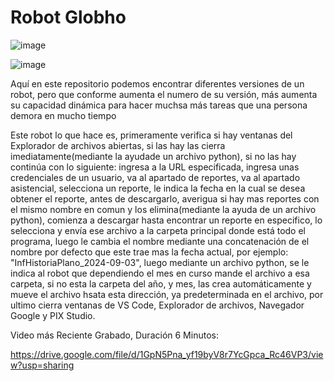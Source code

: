 # Robot Globho

![image](https://github.com/user-attachments/assets/e467821a-ec78-4a4a-8202-feceaf7bedfc)

![image](https://github.com/user-attachments/assets/66a97c48-1b9a-4c54-947e-965be26939ab)


Aquí en este repositorio podemos encontrar diferentes versiones de un robot, pero que conforme aumenta el numero de su versión, más aumenta su capacidad dinámica para hacer muchsa más tareas que una persona demora en mucho tiempo

Este robot lo que hace es, 
primeramente verifica si hay ventanas del Explorador de archivos abiertas, si las hay las cierra imediatamente(mediante la ayudade un archivo python), si no las hay continúa con lo siguiente: ingresa a la URL especificada, ingresa unas credenciales de un usuario, va al apartado de reportes, va al apartado asistencial, selecciona un reporte, le indica la fecha en la cual se desea obtener el reporte, antes de descargarlo, averigua si hay mas reportes con el mismo nombre en comun y los elimina(mediante la ayuda de un archivo python), comienza a descargar hasta encontrar un reporte en especifico, lo selecciona y envía ese archivo a la carpeta principal donde está todo el programa, luego le cambia el nombre mediante una concatenación de el nombre por defecto que este trae mas la fecha actual, por ejemplo: "InfHistoriaPlano_2024-09-03", luego mediante un archivo python, se le indica al robot que dependiendo el mes en curso mande el archivo a esa carpeta, si no esta la carpeta del año, y mes, las crea automáticamente y mueve el archivo hsata esta dirección, ya predeterminada en el archivo, por ultimo cierra ventanas de VS Code, Explorador de archivos, Navegador Google y PIX Studio.

Video más Reciente Grabado, Duración 6 Minutos:

https://drive.google.com/file/d/1GpN5Pna_yf19byV8r7YcGpca_Rc46VP3/view?usp=sharing 

